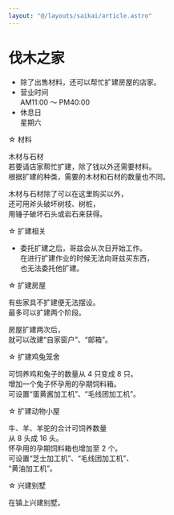 ```yaml
---
layout: "@/layouts/saikai/article.astro"
---
```


# 伐木之家

- 除了出售材料，还可以帮忙扩建房屋的店家。
- 营业时间  
  AM11:00 ～ PM40:00
- 休息日  
  星期六

☆ 材料

木材与石材  
若要请店家帮忙扩建，除了钱以外还需要材料。  
根据扩建的种类，需要的木材和石材的数量也不同。

木材与石材除了可以在这里购买以外，  
还可用斧头破坏树枝、树桩，  
用锤子破坏石头或岩石来获得。

☆ 扩建相关

- 委托扩建之后，哥兹会从次日开始工作。  
  在进行扩建作业的时候无法向哥兹买东西，  
  也无法委托他扩建。

☆ 扩建房屋

有些家具不扩建便无法摆设。  
最多可以扩建两个阶段。

房屋扩建两次后，  
就可以改建“自家窗户”、“邮箱”。

☆ 扩建鸡兔笼舍

可饲养鸡和兔子的数量从 4 只变成 8 只。  
增加一个兔子怀孕用的孕期饲料箱。  
可设置“蛋黄酱加工机”、“毛线团加工机”。

☆ 扩建动物小屋

牛、羊、羊驼的合计可饲养数量  
从 8 头成 16 头。  
怀孕用的孕期饲料箱也增加至 2 个。  
可设置“芝士加工机”、“毛线团加工机”、  
“黄油加工机”。

☆ 兴建别墅

在镇上兴建别墅。
